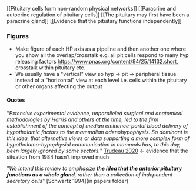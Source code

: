 [[Pituitary cells form non-random physical networks]]
[[Paracrine and autocrine regulation of pituitary cells]]
[[The pituitary may first have been a paracrine gland]]
[[Evidence that the pituitary functions independently]]

### Figures
- Make figure of each HP axis as a pipeline and then another one where you show all the overlap/crosstalk e.g. all pit cells respond to many hyp releasing factors https://www.pnas.org/content/94/25/14132.short, crosstalk within pituitary etc.
- We usually have a "vertical" view so hyp -> pit -> peripheral tissue instead of a "horizontal" view at each level i.e. cells within the pituitary or other organs affecting the output

#### Quotes
"*Extensive experimental evidence, unparalleled surgical and anatomical methodologies by Harris and others at the time, led to the firm establishment of the concept of median eminence-portal blood delivery of hypothalamic factors to the mammalian adenohypophysis. So dominant is this idea, that alternative views or data supporting a more complex form of hypothalamo-hypophysial communication in mammals has, to this day, been largely ignored by some sectors.*" [Trudeau 2020](https://doi.org/10.1016/j.ygcen.2020.113475) <- evidence that the situation from 1984 hasn't improved much

"*We intend this review to emphasize **the idea that the anterior pituitary functions as a whole gland**, rather than a collection of independent secretory cells*" [Schwartz 1994](in papers folder)